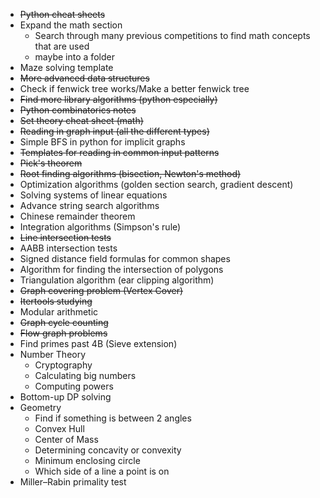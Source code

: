 - ~~Python cheat sheets~~
- Expand the math section
	- Search through many previous competitions to find math concepts that are used
	- maybe into a folder
- Maze solving template
- ~~More advanced data structures~~
- Check if fenwick tree works/Make a better fenwick tree
- ~~Find more library algorithms (python especially)~~
- ~~Python combinatorics notes~~
- ~~Set theory cheat sheet (math)~~
- ~~Reading in graph input (all the different types)~~
- Simple BFS in python for implicit graphs
- ~~Templates for reading in common input patterns~~
- ~~Pick's theorem~~
- ~~Root finding algorithms (bisection, Newton's method)~~
- Optimization algorithms (golden section search, gradient descent)
- Solving systems of linear equations
- Advance string search algorithms
- Chinese remainder theorem
- Integration algorithms (Simpson's rule)
- ~~Line intersection tests~~
- AABB intersection tests
- Signed distance field formulas for common shapes
- Algorithm for finding the intersection of polygons
- Triangulation algorithm (ear clipping algorithm)
- ~~Graph covering problem (Vertex Cover)~~
- ~~Itertools studying~~
- Modular arithmetic
- ~~Graph cycle counting~~
- ~~Flow graph problems~~
- Find primes past 4B (Sieve extension)
- Number Theory
	- Cryptography
	- Calculating big numbers
	- Computing powers
- Bottom-up DP solving
- Geometry
	- Find if something is between 2 angles
	- Convex Hull
	- Center of Mass
	- Determining concavity or convexity
	-  Minimum enclosing circle
	- Which side of a line a point is on
- Miller–Rabin primality test

